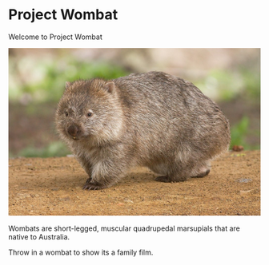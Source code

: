# Project Wombat

Welcome to Project Wombat

![Wombat](wombat.jpeg)

Wombats are short-legged, muscular quadrupedal marsupials that are native to Australia.

Throw in a wombat to show its a family film.